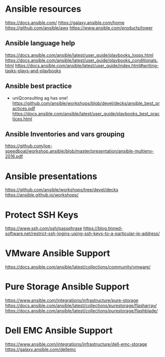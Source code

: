 # Ansible resources
https://docs.ansible.com/
https://galaxy.ansible.com/home
https://github.com/ansible/awx
https://www.ansible.com/products/tower

## Ansible language help
https://docs.ansible.com/ansible/latest/user_guide/playbooks_loops.html
https://docs.ansible.com/ansible/latest/user_guide/playbooks_conditionals.html
https://docs.ansible.com/ansible/latest/user_guide/index.html#writing-tasks-plays-and-playbooks

## Ansible best practice
* uniQconsulting ag has one! 
https://github.com/ansible/workshops/blob/devel/decks/ansible_best_practices.pdf
https://docs.ansible.com/ansible/latest/user_guide/playbooks_best_practices.html

## Ansible Inventories and vars grouping
https://github.com/joe-speedboat/workshop.ansible/blob/master/presentation/ansible-multienv-2016.pdf

# Ansible presentations
https://github.com/ansible/workshops/tree/devel/decks
https://ansible.github.io/workshops/

# Protect SSH Keys
https://www.ssh.com/ssh/passphrase
https://blog.tinned-software.net/restrict-ssh-logins-using-ssh-keys-to-a-particular-ip-address/

# VMware Ansible Support
https://docs.ansible.com/ansible/latest/collections/community/vmware/

# Pure Storage Ansible Support
https://www.ansible.com/integrations/infrastructure/pure-storage
https://docs.ansible.com/ansible/latest/collections/purestorage/flasharray/
https://docs.ansible.com/ansible/latest/collections/purestorage/flashblade/

# Dell EMC Ansible Support
https://www.ansible.com/integrations/infrastructure/dell-emc-storage
https://galaxy.ansible.com/dellemc

<!--stackedit_data:
eyJoaXN0b3J5IjpbLTQ5NjEwMDQyMSwxNTU1MTMzNDExLDEyND
EzOTUwMjcsMjAyODM0MzgwMSw4NDgxNTE0MDAsOTE4OTk5NzY2
LDE2MzE5NTYxMjQsLTc0MDc1MDE2MSwtMjA5NjQ0NTk5Nyw3Mz
A5OTgxMTZdfQ==
-->